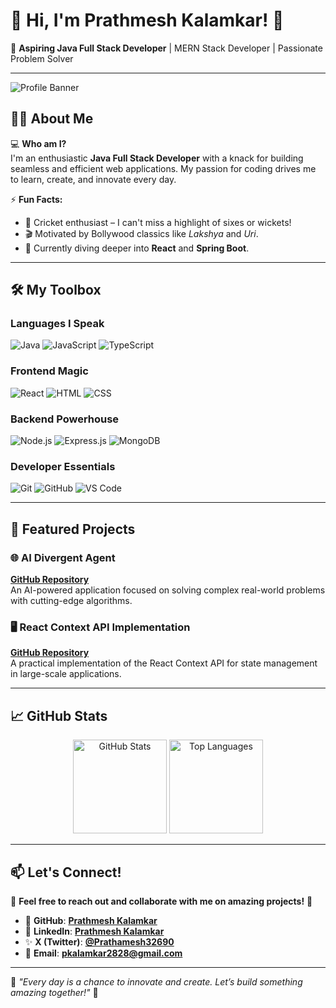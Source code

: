 # 🚀 Hi, I'm **Prathmesh Kalamkar**! 👋  

🎯 **Aspiring Java Full Stack Developer** | MERN Stack Developer | Passionate Problem Solver  

---

![Profile Banner](https://via.placeholder.com/1000x200/0078d7/FFFFFF?text=Welcome+to+Prathmesh's+GitHub+Profile)

## 👨‍💻 About Me  

💻 **Who am I?**  
I'm an enthusiastic **Java Full Stack Developer** with a knack for building seamless and efficient web applications. My passion for coding drives me to learn, create, and innovate every day.  

⚡ **Fun Facts:**  
- 🏏 Cricket enthusiast – I can't miss a highlight of sixes or wickets!  
- 🎬 Motivated by Bollywood classics like *Lakshya* and *Uri*.  
- 🌱 Currently diving deeper into **React** and **Spring Boot**.  

---

## 🛠️ My Toolbox  

### **Languages I Speak**  
![Java](https://img.shields.io/badge/Java-ED8B00?style=for-the-badge&logo=java&logoColor=white)
![JavaScript](https://img.shields.io/badge/JavaScript-F7DF1E?style=for-the-badge&logo=javascript&logoColor=black)
![TypeScript](https://img.shields.io/badge/TypeScript-007ACC?style=for-the-badge&logo=typescript&logoColor=white)

### **Frontend Magic**  
![React](https://img.shields.io/badge/React-61DAFB?style=for-the-badge&logo=react&logoColor=black)
![HTML](https://img.shields.io/badge/HTML-E34F26?style=for-the-badge&logo=html5&logoColor=white)
![CSS](https://img.shields.io/badge/CSS-1572B6?style=for-the-badge&logo=css3&logoColor=white)

### **Backend Powerhouse**  
![Node.js](https://img.shields.io/badge/Node.js-339933?style=for-the-badge&logo=nodedotjs&logoColor=white)
![Express.js](https://img.shields.io/badge/Express.js-000000?style=for-the-badge&logo=express&logoColor=white)
![MongoDB](https://img.shields.io/badge/MongoDB-47A248?style=for-the-badge&logo=mongodb&logoColor=white)

### **Developer Essentials**  
![Git](https://img.shields.io/badge/Git-F05032?style=for-the-badge&logo=git&logoColor=white)
![GitHub](https://img.shields.io/badge/GitHub-181717?style=for-the-badge&logo=github&logoColor=white)
![VS Code](https://img.shields.io/badge/VS_Code-0078d7?style=for-the-badge&logo=visualstudiocode&logoColor=white)

---

## 🚀 Featured Projects  

### 🌐 **AI Divergent Agent**  
**[GitHub Repository](https://github.com/PrathameshKalamkar/ai-divergent-agent)**  
An AI-powered application focused on solving complex real-world problems with cutting-edge algorithms.  

### 🖥️ **React Context API Implementation**  
**[GitHub Repository](https://github.com/PrathameshKalamkar/contextapi)**  
A practical implementation of the React Context API for state management in large-scale applications.  

---

## 📈 GitHub Stats  

<p align="center">
  <img src="https://github-readme-stats.vercel.app/api?username=PrathameshKalamkar&show_icons=true&theme=radical" alt="GitHub Stats" height="150px"/>
  <img src="https://github-readme-stats.vercel.app/api/top-langs/?username=PrathameshKalamkar&layout=compact&theme=radical" alt="Top Languages" height="150px"/>
</p>  

---

## 📫 Let's Connect!  

🌟 **Feel free to reach out and collaborate with me on amazing projects!** 🌟  

- 🔗 **GitHub**: [**Prathmesh Kalamkar**](https://github.com/PrathameshKalamkar/PrathameshKalamkar)  
- 💼 **LinkedIn**: [**Prathmesh Kalamkar**](https://www.linkedin.com/in/prathamesh-kalamkar-190893215)  
- ✨ **X (Twitter)**: [**@Prathamesh32690**](https://x.com/Prathamesh32690)  
- 📧 **Email**: [**pkalamkar2828@gmail.com**](mailto:pkalamkar2828@gmail.com)  

---

🌟 *"Every day is a chance to innovate and create. Let’s build something amazing together!"* 🌟
